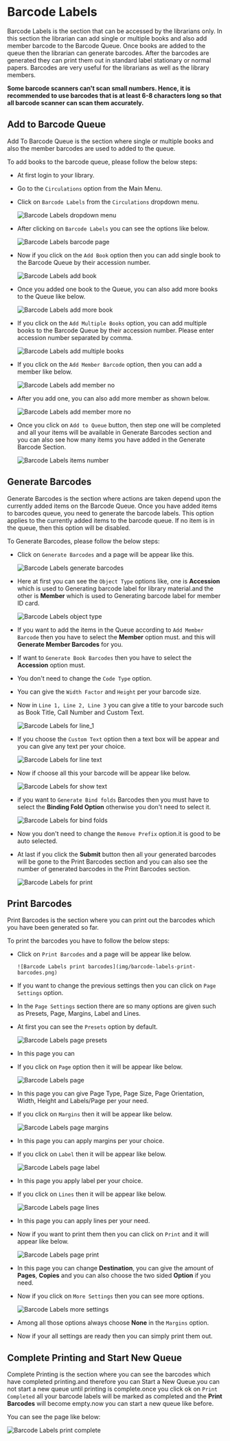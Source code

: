 # Barcode Labels

Barcode Labels is the section that can be accessed by the librarians only. In this section the librarian can add single or multiple books and also add member barcode to the Barcode Queue. Once books are added to the queue then the librarian can generate barcodes. After the barcodes are generated they can print them out in standard label stationary or normal papers. Barcodes are very useful for the librarians as well as the library members. 

**Some barcode scanners can't scan small numbers. Hence, it is recommended to use barcodes that is at least 6-8 characters long so that all barcode scanner can scan them accurately.**

## Add to Barcode Queue

Add To Barcode Queue is the section where single or multiple books and also the member barcodes are used to added to the queue.

To add books to the barcode queue, please follow the below steps:

* At first login to your library.
* Go to the  `Circulations` option from the Main Menu.
* Click on `Barcode Labels` from the `Circulations` dropdown menu.

    ![Barcode Labels dropdown menu](img/barcode-labels-dropdown-menu.png)

* After clicking on `Barcode Labels` you can see the options like below.

    ![Barcode Labels barcode page](img/barcode-labels-barcode-page.png)

* Now if you click on the `Add Book` option then you can add single book to the Barcode Queue by their accession number.

    ![Barcode Labels add book](img/barcode-labels-add-book.png)

* Once you added one book to the Queue, you can also add more books to the Queue like below.

     ![Barcode Labels add more book](img/barcode-labels-add-more-book.png)


* If you click on the `Add Multiple Books` option, you can add multiple books to the Barcode Queue by their accession number. Please enter accession number separated by comma.

    ![Barcode Labels add multiple books](img/barcode-labels-add-multiple-books.png)

* If you click on the `Add Member Barcode` option, then you can add a member like below.

    ![Barcode Labels add member no](img/barcode-labels-member-no.png)

 * After you add one, you can also add more member as shown below.

    ![Barcode Labels add member more no](img/barcode-labels-more-member-no.png)


* Once you click on `Add to Queue` button, then step one will be completed and all your items will be available in Generate Barcodes section and you can also see how many items you have added in the Generate Barcode Section.
 
    ![Barcode Labels items number](img/barcode-labels-items-number.png)

## Generate Barcodes

Generate Barcodes is the section where actions are taken depend upon the currently added items on the Barcode Queue.
Once you have added items to barcodes queue, you need to generate the barcode labels. This option applies to the currently added items to the barcode queue. If no item is in the queue, then this option will be disabled.


To Generate Barcodes, please follow the below steps:

* Click on `Generate Barcodes` and a page will be appear like this.

     ![Barcode Labels generate barcodes](img/barcode-labels-generate-barcodes.png)

* Here at first you can see the `Object Type` options like, one is **Accession** which is used to Generating barcode label  for library material.and the other is **Member** which is used to Generating barcode label for member ID card.

     ![Barcode Labels object type](img/barcode-labels-object-type.png) 

* If you want to add the items in the Queue according to `Add Member Barcode` then you have to select the **Member** option must. and this will **Generate Member Barcodes** for you.

* If want to `Generate Book Barcodes` then you have to select the **Accession** option must.

* You don't need to change the `Code Type` option.
* You can give the `Width Factor` and `Height` per your barcode size.
* Now in `Line 1, Line 2, Line 3` you can give a title to your barcode such as Book Title, Call Number and Custom Text.

     ![Barcode Labels for line_1](img/barcode-labels-for-line_1.png) 


* If you choose the `Custom Text` option then a text box will be appear and you can give any text per your choice.

     ![Barcode Labels for line text](img/barcode-labels-line-text.png) 

* Now if choose all this your barcode will be appear like below.

     ![Barcode Labels for show text](img/barcode-labels-show-text.png)

* if you want to `Generate Bind folds` Barcodes then you must have to select the **Binding Fold Option** otherwise you don't need to select it.

     ![Barcode Labels for bind folds](img/barcode-labels-bind-folds.png)  


* Now you don't need to change the `Remove Prefix` option.it is good to be auto selected.
* At last if you click the **Submit** button then all your generated barcodes will be gone to the Print Barcodes section and you can also see the number of generated barcodes in the Print Barcodes section.

     ![Barcode Labels for print](img/barcode-labels-print.png)


## Print Barcodes

Print Barcodes is the section where you can print out the barcodes which you have been generated so far.

To print the barcodes you have to follow the below steps:

* Click on `Print Barcodes` and a page will be appear like below.

      ![Barcode Labels print barcodes](img/barcode-labels-print-barcodes.png)

* If you want to change the previous settings then you can click on `Page Settings` option.
* In the `Page Settings` section there are so many options are given such as Presets, Page, Margins, Label and Lines.
* At first you can see the `Presets` option by default.

    ![Barcode Labels page presets](img/barcode-labels-page-presets.png)

* In this page you can 
* If you click on `Page` option then it will be appear like below.


    ![Barcode Labels page](img/barcode-labels-page.png)

      
* In this page you can give Page Type, Page Size, Page Orientation, Width, Height and Labels/Page per your need.
* If you click on `Margins` then it will be appear like below.

     ![Barcode Labels page margins](img/barcode-labels-page-margins.png)

* In this page you can apply margins per your choice.
* If you click on `Label` then it will be appear like below.

     ![Barcode Labels page label](img/barcode-labels-page-label.png)

* In this page you apply label per your choice.
* If you click on `Lines` then it will be appear like below.

     ![Barcode Labels page lines](img/barcode-labels-page-lines.png)

* In this page you can apply lines per your need.
* Now if you want to print them then you can click on `Print` and it will appear like below.

     ![Barcode Labels page print](img/barcode-labels-page-print.png)

* In this page you can change **Destination**, you can give the amount of **Pages**, **Copies** and you can also choose the two sided **Option** if you need.
* Now if you click on `More Settings` then you can see more options.

     ![Barcode Labels more settings](img/barcode-labels-more-settings.png)

* Among all those options always choose **None** in the `Margins` option.
* Now if your all settings are ready then you can simply print them out.

## Complete Printing and Start New Queue

Complete Printing is the section where you can see the barcodes which have completed printing.and therefore you can Start a New Queue.you can not start a new queue until printing is complete.once you click ok on `Print Completed` all your barcode labels will be marked as completed and the **Print Barcodes** will become empty.now you can start a new queue like before.

You can see the page like below:

![Barcode Labels print complete](img/barcode-labels-print-complete.png)


